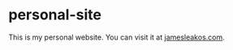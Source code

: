 # personal-site

This is my personal website. You can visit it at [jamesleakos.com](jamesleakos.com).
